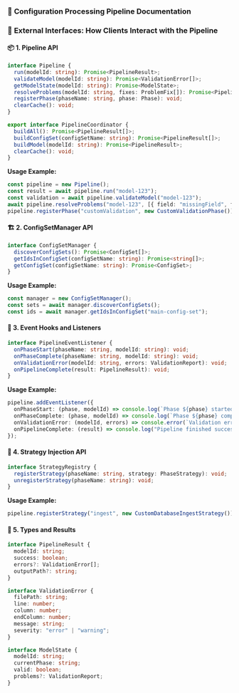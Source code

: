 ### 📄 **Configuration Processing Pipeline Documentation**

### 🔑 **External Interfaces: How Clients Interact with the Pipeline**

#### 📦 **1. Pipeline API**

```typescript
interface Pipeline {
  run(modelId: string): Promise<PipelineResult>;
  validateModel(modelId: string): Promise<ValidationError[]>;
  getModelState(modelId: string): Promise<ModelState>;
  resolveProblems(modelId: string, fixes: ProblemFix[]): Promise<PipelineResult>;
  registerPhase(phaseName: string, phase: Phase): void;
  clearCache(): void;
}

export interface PipelineCoordinator {
  buildAll(): Promise<PipelineResult[]>;
  buildConfigSet(configSetName: string): Promise<PipelineResult[]>;
  buildModel(modelId: string): Promise<PipelineResult>;
  clearCache(): void;
}

```

**Usage Example:**
```typescript
const pipeline = new Pipeline();
const result = await pipeline.run("model-123");
const validation = await pipeline.validateModel("model-123");
await pipeline.resolveProblems("model-123", [{ field: "missingField", fix: "addDefaultValue" }]);
pipeline.registerPhase("customValidation", new CustomValidationPhase());
```

#### 🏗️ **2. ConfigSetManager API**

```typescript
interface ConfigSetManager {
  discoverConfigSets(): Promise<ConfigSet[]>;
  getIdsInConfigSet(configSetName: string): Promise<string[]>;
  getConfigSet(configSetName: string): Promise<ConfigSet>;
}
```

**Usage Example:**
```typescript
const manager = new ConfigSetManager();
const sets = await manager.discoverConfigSets();
const ids = await manager.getIdsInConfigSet("main-config-set");
```

#### 🔄 **3. Event Hooks and Listeners**

```typescript
interface PipelineEventListener {
  onPhaseStart(phaseName: string, modelId: string): void;
  onPhaseComplete(phaseName: string, modelId: string): void;
  onValidationError(modelId: string, errors: ValidationReport): void;
  onPipelineComplete(result: PipelineResult): void;
}
```

**Usage Example:**
```typescript
pipeline.addEventListener({
  onPhaseStart: (phase, modelId) => console.log(`Phase ${phase} started for model ${modelId}`),
  onPhaseComplete: (phase, modelId) => console.log(`Phase ${phase} completed for model ${modelId}`),
  onValidationError: (modelId, errors) => console.error(`Validation errors for ${modelId}:`, errors),
  onPipelineComplete: (result) => console.log("Pipeline finished successfully", result),
});
```

#### 🔌 **4. Strategy Injection API**

```typescript
interface StrategyRegistry {
  registerStrategy(phaseName: string, strategy: PhaseStrategy): void;
  unregisterStrategy(phaseName: string): void;
}
```

**Usage Example:**
```typescript
pipeline.registerStrategy("ingest", new CustomDatabaseIngestStrategy());
```

#### 🔑 **5. Types and Results**

```typescript
interface PipelineResult {
  modelId: string;
  success: boolean;
  errors?: ValidationError[];
  outputPath?: string;
}

interface ValidationError {
  filePath: string;
  line: number;
  column: number;
  endColumn: number;
  message: string;
  severity: "error" | "warning";
}

interface ModelState {
  modelId: string;
  currentPhase: string;
  valid: boolean;
  problems?: ValidationReport;
}
```

